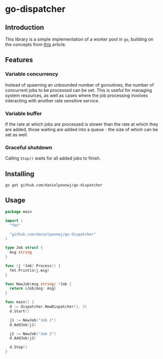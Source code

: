 # go-dispatcher

## Introduction

This library is a simple implementation of a worker pool in `go`, building on the concepts from [this](http://marcio.io/2015/07/handling-1-million-requests-per-minute-with-golang/) article.

## Features

### Variable concurrency

Instead of spawning an unbounded number of goroutines, the number of concurrent jobs to be processed can be set. This is useful for managing system resources, as well as cases where the job processing involves interacting with another rate sensitive service.

### Variable buffer

If the rate at which jobs are processed is slower than the rate at which they are added, those waiting are added into a queue - the size of which can be set as well.

### Graceful shutdown

Calling `Stop()` waits for all added jobs to finish.

## Installing

```
go get github.com/danielpoonwj/go-dispatcher
```

## Usage

```go
package main

import (
  "fmt"

  "github.com/danielpoonwj/go-dispatcher"
)

type Job struct {
  msg string
}

func (j *Job) Process() {
  fmt.Println(j.msg)
}

func NewJob(msg string) *Job {
  return &Job{msg: msg}
}

func main() {
  d := dispatcher.NewDispatcher(1, 3)
  d.Start()

  j1 := NewJob("Job 1")
  d.AddJob(j1)

  j2 := NewJob("Job 2")
  d.AddJob(j2)

  d.Stop()
}
```